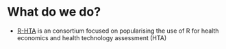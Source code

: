 # What do we do?
- [R-HTA](https://r-hta.org/) is an consortium focused on popularising the use of R for health economics and health technology assessment (HTA)